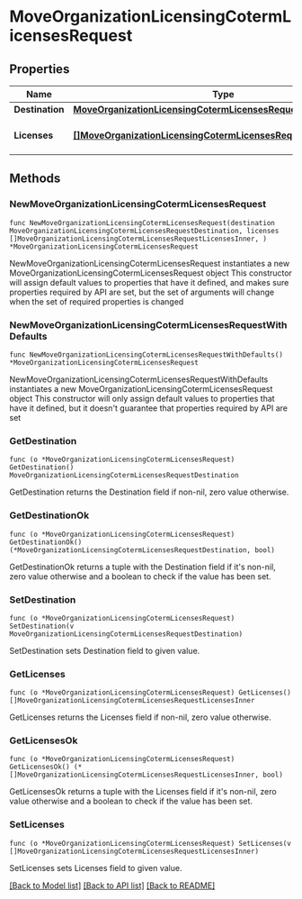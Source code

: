 # MoveOrganizationLicensingCotermLicensesRequest

## Properties

Name | Type | Description | Notes
------------ | ------------- | ------------- | -------------
**Destination** | [**MoveOrganizationLicensingCotermLicensesRequestDestination**](MoveOrganizationLicensingCotermLicensesRequestDestination.md) |  | 
**Licenses** | [**[]MoveOrganizationLicensingCotermLicensesRequestLicensesInner**](MoveOrganizationLicensingCotermLicensesRequestLicensesInner.md) | The list of licenses to move | 

## Methods

### NewMoveOrganizationLicensingCotermLicensesRequest

`func NewMoveOrganizationLicensingCotermLicensesRequest(destination MoveOrganizationLicensingCotermLicensesRequestDestination, licenses []MoveOrganizationLicensingCotermLicensesRequestLicensesInner, ) *MoveOrganizationLicensingCotermLicensesRequest`

NewMoveOrganizationLicensingCotermLicensesRequest instantiates a new MoveOrganizationLicensingCotermLicensesRequest object
This constructor will assign default values to properties that have it defined,
and makes sure properties required by API are set, but the set of arguments
will change when the set of required properties is changed

### NewMoveOrganizationLicensingCotermLicensesRequestWithDefaults

`func NewMoveOrganizationLicensingCotermLicensesRequestWithDefaults() *MoveOrganizationLicensingCotermLicensesRequest`

NewMoveOrganizationLicensingCotermLicensesRequestWithDefaults instantiates a new MoveOrganizationLicensingCotermLicensesRequest object
This constructor will only assign default values to properties that have it defined,
but it doesn't guarantee that properties required by API are set

### GetDestination

`func (o *MoveOrganizationLicensingCotermLicensesRequest) GetDestination() MoveOrganizationLicensingCotermLicensesRequestDestination`

GetDestination returns the Destination field if non-nil, zero value otherwise.

### GetDestinationOk

`func (o *MoveOrganizationLicensingCotermLicensesRequest) GetDestinationOk() (*MoveOrganizationLicensingCotermLicensesRequestDestination, bool)`

GetDestinationOk returns a tuple with the Destination field if it's non-nil, zero value otherwise
and a boolean to check if the value has been set.

### SetDestination

`func (o *MoveOrganizationLicensingCotermLicensesRequest) SetDestination(v MoveOrganizationLicensingCotermLicensesRequestDestination)`

SetDestination sets Destination field to given value.


### GetLicenses

`func (o *MoveOrganizationLicensingCotermLicensesRequest) GetLicenses() []MoveOrganizationLicensingCotermLicensesRequestLicensesInner`

GetLicenses returns the Licenses field if non-nil, zero value otherwise.

### GetLicensesOk

`func (o *MoveOrganizationLicensingCotermLicensesRequest) GetLicensesOk() (*[]MoveOrganizationLicensingCotermLicensesRequestLicensesInner, bool)`

GetLicensesOk returns a tuple with the Licenses field if it's non-nil, zero value otherwise
and a boolean to check if the value has been set.

### SetLicenses

`func (o *MoveOrganizationLicensingCotermLicensesRequest) SetLicenses(v []MoveOrganizationLicensingCotermLicensesRequestLicensesInner)`

SetLicenses sets Licenses field to given value.



[[Back to Model list]](../README.md#documentation-for-models) [[Back to API list]](../README.md#documentation-for-api-endpoints) [[Back to README]](../README.md)



